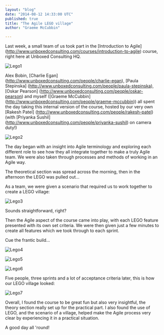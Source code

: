 ```yaml
---
layout: "blog"
date: "2014-08-12 14:33:00 UTC"
published: true
title: "The Agile LEGO village"
author: "Graeme McCubbin"

---
```


Last week, a small team of us took part in the [Introduction to Agile] (http://www.unboxedconsulting.com/courses/introduction-to-agile) course, right here at Unboxed Consulting HQ.

![Lego1](http://i1291.photobucket.com/albums/b548/grammccram/DSC\_0015\_zps8af64e29.jpg)

Alex Bobin, [Charlie Egan] (http://www.unboxedconsulting.com/people/charlie-egan), [Paula Stepinska] (http://www.unboxedconsulting.com/people/paula-stepinska), [Oskar Pearson] (http://www.unboxedconsulting.com/people/oskar-pearson) and myself ([Graeme McCubbin] (http://www.unboxedconsulting.com/people/graeme-mccubbin)) all spent the day taking this internal version of the course, hosted by our very own [Rakesh Patel] (http://www.unboxedconsulting.com/people/rakesh-patel) (with [Priyanka Sushil] (http://www.unboxedconsulting.com/people/priyanka-sushil) on camera duty!)

![Lego2](http://i1291.photobucket.com/albums/b548/grammccram/DSC\_0158\_zpse95cc3fa.jpg)

The day began with an insight into Agile terminology and exploring each different role to see how they all integrate together to make a truly Agile team. We were also taken through processes and methods of working in an Agile way. 

The theoretical section was spread across the morning, then in the afternoon the LEGO was pulled out…

As a team, we were given a scenario that required us to work together to create a LEGO village:

![Lego3](http://i1291.photobucket.com/albums/b548/grammccram/DSC\_0058\_zps037f6904.jpg)

Sounds straightforward, right?

Then the Agile aspect of the course came into play, with each LEGO feature presented with its own set criteria. We were then given just a few minutes to create all features which we took through to each sprint.

Cue the frantic build…

![Lego4](http://i1291.photobucket.com/albums/b548/grammccram/f022a733-a0a6-4c28-8633-06edad42095b\_zps7bf43fdd.jpg)

![Lego5](http://i1291.photobucket.com/albums/b548/grammccram/DSC\_0115\_zps1347d62a.jpg)

![Lego6](http://i1291.photobucket.com/albums/b548/grammccram/DSC\_0114\_zps600f298a.jpg)

Five people, three sprints and a lot of acceptance criteria later, this is how our LEGO village looked:

![Lego7](http://i57.tinypic.com/2i117gz.jpg)

Overall, I found the course to be great fun but also very insightful, the theory section really set up for the practical part. I also found the use of LEGO, and the scenario of a village, helped make the Agile process very clear by experiencing it in a practical situation.

A good day all 'round!


